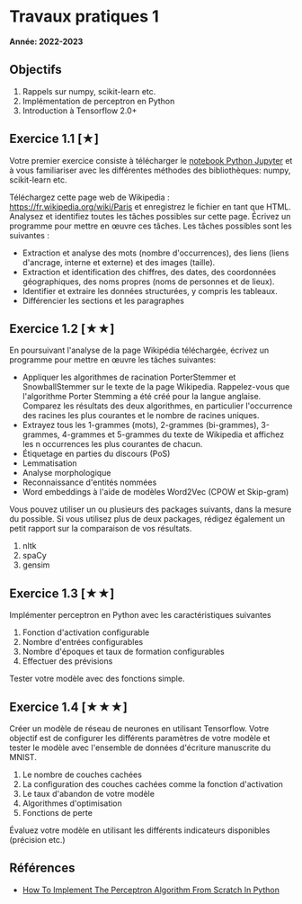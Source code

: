 # Travaux pratiques 1

**Année: 2022-2023**

## Objectifs

1.  Rappels sur numpy, scikit-learn etc.
2.	Implémentation de perceptron en Python
3.	Introduction à Tensorflow 2.0+

## Exercice 1.1 [★]
Votre premier exercice consiste à télécharger le [notebook Python Jupyter](TP1.ipynb) et à vous familiariser avec les différentes méthodes des bibliothèques: numpy, scikit-learn etc.

Téléchargez cette page web de Wikipedia : https://fr.wikipedia.org/wiki/Paris  et enregistrez le fichier en tant que HTML. Analysez et identifiez toutes les tâches possibles sur cette page. Écrivez un programme pour mettre en œuvre ces tâches. Les tâches possibles sont les suivantes :
- Extraction et analyse des mots (nombre d'occurrences), des liens (liens d'ancrage, interne et externe) et des images (taille).
- Extraction et identification des chiffres, des dates, des coordonnées géographiques, des noms propres (noms de personnes et de lieux).
- Identifier et extraire les données structurées, y compris les tableaux.
- Différencier les sections et les paragraphes


## Exercice 1.2 [★★]
En poursuivant l'analyse de la page Wikipédia téléchargée, écrivez un programme pour mettre en œuvre les tâches suivantes:
-	Appliquer les algorithmes de racination PorterStemmer et SnowballStemmer sur le texte de la page Wikipedia. Rappelez-vous que l'algorithme Porter Stemming a été créé pour la langue anglaise. Comparez les résultats des deux algorithmes, en particulier l'occurrence des racines les plus courantes et le nombre de racines uniques. 
-	Extrayez tous les 1-grammes (mots), 2-grammes (bi-grammes), 3-grammes, 4-grammes et 5-grammes du texte de Wikipedia et affichez les n occurrences les plus courantes de chacun. 
-  Étiquetage en parties du discours (PoS)
-  Lemmatisation
-  Analyse morphologique
-  Reconnaissance d'entités nommées
-  Word embeddings à l'aide de modèles Word2Vec (CPOW et Skip-gram)

Vous pouvez utiliser un ou plusieurs des packages suivants, dans la mesure du possible. Si
vous utilisez plus de deux packages, rédigez également un petit rapport sur la comparaison de vos résultats. 

1. nltk
2. spaCy
3. gensim

## Exercice 1.3 [★★]
Implémenter perceptron en Python avec les caractéristiques suivantes
1. Fonction d'activation configurable
2. Nombre d'entrées configurables 
3. Nombre d'époques et taux de formation configurables
4. Effectuer des prévisions

Tester votre modèle avec des fonctions simple.

## Exercice 1.4 [★★★]

Créer un modèle de réseau de neurones en utilisant Tensorflow. Votre objectif est de configurer les différents paramètres de votre modèle et tester le modèle avec l'ensemble de données d'écriture manuscrite du MNIST.
1. Le nombre de couches cachées
2. La configuration des couches cachées comme la fonction d'activation
3. Le taux d'abandon de votre modèle
4. Algorithmes d'optimisation
5. Fonctions de perte

Évaluez votre modèle en utilisant les différents indicateurs disponibles (précision etc.)

## Références
* [How To Implement The Perceptron Algorithm From Scratch In Python](https://machinelearningmastery.com/implement-perceptron-algorithm-scratch-python/)
